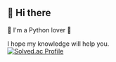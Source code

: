 ## 👋 Hi there
🐍 I'm a Python lover 🐍

I hope my knowledge will help you.
<br>
[![Solved.ac Profile](http://mazassumnida.wtf/api/generate_badge?boj=gyeongmin951)](https://solved.ac/gyeongmin951)

